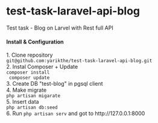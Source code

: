 # test-task-laravel-api-blog
Test task - Blog on Larvel with Rest full API <br>
<h4>Install & Configuration</h4>
1. Clone repository <br> <code>git@github.com:yarikthe/test-task-laravel-api-blog.git</code> <br>
2. Instal Composer + Update <br> <code>composer install <br> composer update</code> <br>
3. Create DB "test-blog" in pgsql client<br> 
4. Make migrate <br> <code>php artisan migarate</code><br>
5. Insert data <br> <code>php artisan db:seed</code><br>
6. Run <code>php artisan serv</code> and got to http://127.0.0.1:8000